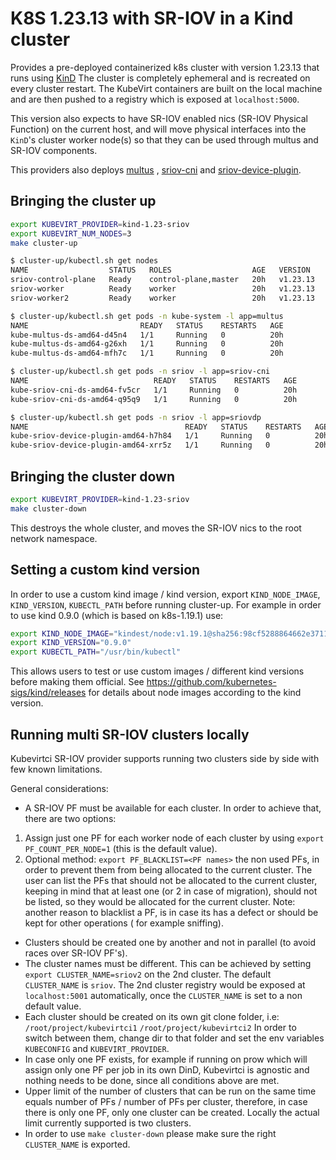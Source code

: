 # K8S 1.23.13 with SR-IOV in a Kind cluster

Provides a pre-deployed containerized k8s cluster with version 1.23.13 that runs
using [KinD](https://github.com/kubernetes-sigs/kind)
The cluster is completely ephemeral and is recreated on every cluster restart. The KubeVirt containers are built on the
local machine and are then pushed to a registry which is exposed at
`localhost:5000`.

This version also expects to have SR-IOV enabled nics (SR-IOV Physical Function) on the current host, and will move
physical interfaces into the `KinD`'s cluster worker node(s) so that they can be used through multus and SR-IOV
components.

This providers also deploys [multus](https://github.com/k8snetworkplumbingwg/multus-cni)
, [sriov-cni](https://github.com/k8snetworkplumbingwg/sriov-cni)
and [sriov-device-plugin](https://github.com/k8snetworkplumbingwg/sriov-network-device-plugin).

## Bringing the cluster up

```bash
export KUBEVIRT_PROVIDER=kind-1.23-sriov
export KUBEVIRT_NUM_NODES=3
make cluster-up

$ cluster-up/kubectl.sh get nodes
NAME                  STATUS   ROLES                  AGE   VERSION
sriov-control-plane   Ready    control-plane,master   20h   v1.23.13
sriov-worker          Ready    worker                 20h   v1.23.13
sriov-worker2         Ready    worker                 20h   v1.23.13

$ cluster-up/kubectl.sh get pods -n kube-system -l app=multus
NAME                         READY   STATUS    RESTARTS   AGE
kube-multus-ds-amd64-d45n4   1/1     Running   0          20h
kube-multus-ds-amd64-g26xh   1/1     Running   0          20h
kube-multus-ds-amd64-mfh7c   1/1     Running   0          20h

$ cluster-up/kubectl.sh get pods -n sriov -l app=sriov-cni
NAME                            READY   STATUS    RESTARTS   AGE
kube-sriov-cni-ds-amd64-fv5cr   1/1     Running   0          20h
kube-sriov-cni-ds-amd64-q95q9   1/1     Running   0          20h

$ cluster-up/kubectl.sh get pods -n sriov -l app=sriovdp
NAME                                   READY   STATUS    RESTARTS   AGE
kube-sriov-device-plugin-amd64-h7h84   1/1     Running   0          20h
kube-sriov-device-plugin-amd64-xrr5z   1/1     Running   0          20h
```

## Bringing the cluster down

```bash
export KUBEVIRT_PROVIDER=kind-1.23-sriov
make cluster-down
```

This destroys the whole cluster, and moves the SR-IOV nics to the root network namespace.

## Setting a custom kind version

In order to use a custom kind image / kind version, export `KIND_NODE_IMAGE`, `KIND_VERSION`, `KUBECTL_PATH` before
running cluster-up. For example in order to use kind 0.9.0 (which is based on k8s-1.19.1) use:

```bash
export KIND_NODE_IMAGE="kindest/node:v1.19.1@sha256:98cf5288864662e37115e362b23e4369c8c4a408f99cbc06e58ac30ddc721600"
export KIND_VERSION="0.9.0"
export KUBECTL_PATH="/usr/bin/kubectl"
```

This allows users to test or use custom images / different kind versions before making them official.
See https://github.com/kubernetes-sigs/kind/releases for details about node images according to the kind version.

## Running multi SR-IOV clusters locally

Kubevirtci SR-IOV provider supports running two clusters side by side with few known limitations.

General considerations:

- A SR-IOV PF must be available for each cluster. In order to achieve that, there are two options:

1. Assign just one PF for each worker node of each cluster by using `export PF_COUNT_PER_NODE=1` (this is the default
   value).
2. Optional method: `export PF_BLACKLIST=<PF names>` the non used PFs, in order to prevent them from being allocated to
   the current cluster. The user can list the PFs that should not be allocated to the current cluster, keeping in mind
   that at least one (or 2 in case of migration), should not be listed, so they would be allocated for the current
   cluster. Note: another reason to blacklist a PF, is in case its has a defect or should be kept for other operations (
   for example sniffing).

- Clusters should be created one by another and not in parallel (to avoid races over SR-IOV PF's).
- The cluster names must be different. This can be achieved by setting `export CLUSTER_NAME=sriov2` on the 2nd cluster.
  The default `CLUSTER_NAME` is `sriov`. The 2nd cluster registry would be exposed at `localhost:5001` automatically,
  once the `CLUSTER_NAME`
  is set to a non default value.
- Each cluster should be created on its own git clone folder, i.e:
  `/root/project/kubevirtci1`
  `/root/project/kubevirtci2`
  In order to switch between them, change dir to that folder and set the env variables `KUBECONFIG`
  and `KUBEVIRT_PROVIDER`.
- In case only one PF exists, for example if running on prow which will assign only one PF per job in its own DinD,
  Kubevirtci is agnostic and nothing needs to be done, since all conditions above are met.
- Upper limit of the number of clusters that can be run on the same time equals number of PFs / number of PFs per
  cluster, therefore, in case there is only one PF, only one cluster can be created. Locally the actual limit currently
  supported is two clusters.
- In order to use `make cluster-down` please make sure the right `CLUSTER_NAME` is exported.
